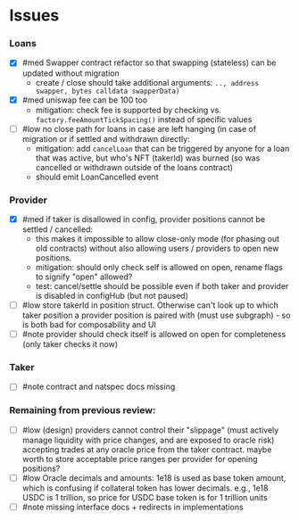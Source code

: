 # Issues

### Loans
- [x] #med Swapper contract refactor so that swapping (stateless) can be updated without migration
  - create / close should take additional arguments: `.., address swapper, bytes calldata swapperData)`
- [x] #med uniswap fee can be 100 too
  - mitigation: check fee is supported by checking vs. `factory.feeAmountTickSpacing()` instead of specific values
- [ ] #low no close path for loans in case are left hanging (in case of migration or if settled and withdrawn directly:
  - mitigation: add `cancelLoan` that can be triggered by anyone for a loan that was active, but who's NFT (takerId) was burned (so was cancelled or withdrawn outside of the loans contract)
  - should emit LoanCancelled event

### Provider
- [x] #med if taker is disallowed in config, provider positions cannot be settled / cancelled:
  - this makes it impossible to allow close-only mode (for phasing out old contracts) without also allowing users / providers to open new positions.
  - mitigation: should only check self is allowed on open, rename flags to signify "open" allowed?
  - test: cancel/settle should be possible even if both taker and provider is disabled in configHub (but not paused)
- [ ] #low store takerId in position struct. Otherwise can't look up to which taker position a provider position is paired with (must use subgraph) - so is both bad for composability and UI
- [ ] #note provider should check itself is allowed on open for completeness (only taker checks it now)

### Taker
- [ ] #note contract and natspec docs missing

### Remaining from previous review:
- [ ] #low (design) providers cannot control their "slippage" (must actively manage liquidity with price changes, and are exposed to oracle risk) accepting trades at any oracle price from the taker contract. maybe worth to store acceptable price ranges per provider for opening positions?
- [ ] #low Oracle decimals and amounts: 1e18 is used as base token amount, which is confusing if collateral token has lower decimals. e.g., 1e18 USDC is 1 trillion, so price for USDC base token is for 1 trillion units
- [ ] #note missing interface docs + redirects in implementations
